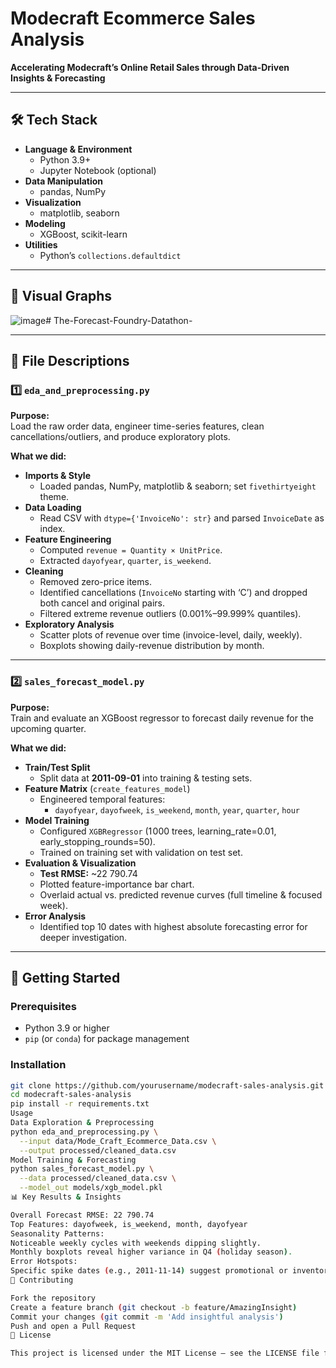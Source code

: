 # Modecraft Ecommerce Sales Analysis

**Accelerating Modecraft’s Online Retail Sales through Data-Driven Insights & Forecasting**

---

## 🛠 Tech Stack

- **Language & Environment**  
  - Python 3.9+  
  - Jupyter Notebook (optional)
- **Data Manipulation**  
  - pandas, NumPy
- **Visualization**  
  - matplotlib, seaborn
- **Modeling**  
  - XGBoost, scikit-learn
- **Utilities**  
  - Python’s `collections.defaultdict`

---

## 📁 Visual Graphs
![image](https://github.com/user-attachments/assets/276de6ba-3cb5-4630-9b1e-77a9225db7e2)# The-Forecast-Foundry-Datathon-


---

## 📄 File Descriptions

### 1️⃣ `eda_and_preprocessing.py`

**Purpose:**  
Load the raw order data, engineer time-series features, clean cancellations/outliers, and produce exploratory plots.

**What we did:**
- **Imports & Style**  
  - Loaded pandas, NumPy, matplotlib & seaborn; set `fivethirtyeight` theme.  
- **Data Loading**  
  - Read CSV with `dtype={'InvoiceNo': str}` and parsed `InvoiceDate` as index.  
- **Feature Engineering**  
  - Computed `revenue = Quantity × UnitPrice`.  
  - Extracted `dayofyear`, `quarter`, `is_weekend`.  
- **Cleaning**  
  - Removed zero-price items.  
  - Identified cancellations (`InvoiceNo` starting with ‘C’) and dropped both cancel and original pairs.  
  - Filtered extreme revenue outliers (0.001%–99.999% quantiles).  
- **Exploratory Analysis**  
  - Scatter plots of revenue over time (invoice-level, daily, weekly).  
  - Boxplots showing daily-revenue distribution by month.

---

### 2️⃣ `sales_forecast_model.py`

**Purpose:**  
Train and evaluate an XGBoost regressor to forecast daily revenue for the upcoming quarter.

**What we did:**
- **Train/Test Split**  
  - Split data at **2011-09-01** into training & testing sets.  
- **Feature Matrix** (`create_features_model`)  
  - Engineered temporal features:  
    - `dayofyear`, `dayofweek`, `is_weekend`, `month`, `year`, `quarter`, `hour`  
- **Model Training**  
  - Configured `XGBRegressor` (1 000 trees, learning_rate=0.01, early_stopping_rounds=50).  
  - Trained on training set with validation on test set.  
- **Evaluation & Visualization**  
  - **Test RMSE:** ~22 790.74  
  - Plotted feature-importance bar chart.  
  - Overlaid actual vs. predicted revenue curves (full timeline & focused week).  
- **Error Analysis**  
  - Identified top 10 dates with highest absolute forecasting error for deeper investigation.

---

## 🚀 Getting Started

### Prerequisites

- Python 3.9 or higher  
- `pip` (or `conda`) for package management  

### Installation

```bash
git clone https://github.com/yourusername/modecraft-sales-analysis.git
cd modecraft-sales-analysis
pip install -r requirements.txt
Usage
Data Exploration & Preprocessing
python eda_and_preprocessing.py \
  --input data/Mode_Craft_Ecommerce_Data.csv \
  --output processed/cleaned_data.csv
Model Training & Forecasting
python sales_forecast_model.py \
  --data processed/cleaned_data.csv \
  --model_out models/xgb_model.pkl
📊 Key Results & Insights

Overall Forecast RMSE: 22 790.74
Top Features: dayofweek, is_weekend, month, dayofyear
Seasonality Patterns:
Noticeable weekly cycles with weekends dipping slightly.
Monthly boxplots reveal higher variance in Q4 (holiday season).
Error Hotspots:
Specific spike dates (e.g., 2011-11-14) suggest promotional or inventory anomalies.
🤝 Contributing

Fork the repository
Create a feature branch (git checkout -b feature/AmazingInsight)
Commit your changes (git commit -m 'Add insightful analysis')
Push and open a Pull Request
📄 License

This project is licensed under the MIT License — see the LICENSE file for details.
